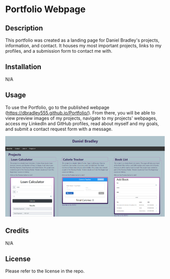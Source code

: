 # Portfolio Webpage

## Description

This portfolio was created as a landing page for Daniel Bradley's projects, information, and contact. It houses my most important projects, links to my profiles, and a submission form to contact me with.

## Installation

N/A

## Usage

To use the Portfolio, go to the published webpage (https://dbradley555.github.io/Portfolio/). From there, you will be able to view preview images of my projects, navigate to my projects' webpages, access my LinkedIn and GitHub profiles, read about myself and my goals, and submit a contact request form with a message.

![Screenshot](assets/img/Screenshot.png)

## Credits

N/A

## License

Please refer to the license in the repo.
